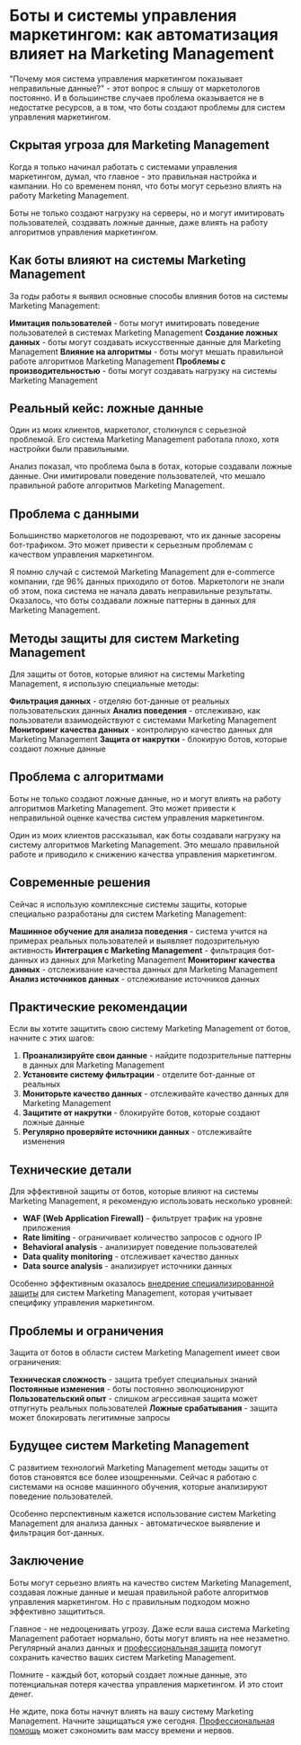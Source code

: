 ﻿# Боты и системы управления маркетингом: как автоматизация влияет на Marketing Management

"Почему моя система управления маркетингом показывает неправильные данные?" - этот вопрос я слышу от маркетологов постоянно. И в большинстве случаев проблема оказывается не в недостатке ресурсов, а в том, что боты создают проблемы для систем управления маркетингом.

## Скрытая угроза для Marketing Management

Когда я только начинал работать с системами управления маркетингом, думал, что главное - это правильная настройка и кампании. Но со временем понял, что боты могут серьезно влиять на работу Marketing Management.

Боты не только создают нагрузку на серверы, но и могут имитировать пользователей, создавать ложные данные, даже влиять на работу алгоритмов управления маркетингом.

## Как боты влияют на системы Marketing Management

За годы работы я выявил основные способы влияния ботов на системы Marketing Management:

**Имитация пользователей** - боты могут имитировать поведение пользователей в системах Marketing Management
**Создание ложных данных** - боты могут создавать искусственные данные для Marketing Management
**Влияние на алгоритмы** - боты могут мешать правильной работе алгоритмов Marketing Management
**Проблемы с производительностью** - боты могут создавать нагрузку на системы Marketing Management

## Реальный кейс: ложные данные

Один из моих клиентов, маркетолог, столкнулся с серьезной проблемой. Его система Marketing Management работала плохо, хотя настройки были правильными.

Анализ показал, что проблема была в ботах, которые создавали ложные данные. Они имитировали поведение пользователей, что мешало правильной работе алгоритмов Marketing Management.

## Проблема с данными

Большинство маркетологов не подозревают, что их данные засорены бот-трафиком. Это может привести к серьезным проблемам с качеством управления маркетингом.

Я помню случай с системой Marketing Management для e-commerce компании, где 96% данных приходило от ботов. Маркетологи не знали об этом, пока система не начала давать неправильные результаты. Оказалось, что боты создавали ложные паттерны в данных для Marketing Management.

## Методы защиты для систем Marketing Management

Для защиты от ботов, которые влияют на системы Marketing Management, я использую специальные методы:

**Фильтрация данных** - отделяю бот-данные от реальных пользовательских данных
**Анализ поведения** - отслеживаю, как пользователи взаимодействуют с системами Marketing Management
**Мониторинг качества данных** - контролирую качество данных для Marketing Management
**Защита от накрутки** - блокирую ботов, которые создают ложные данные

## Проблема с алгоритмами

Боты не только создают ложные данные, но и могут влиять на работу алгоритмов Marketing Management. Это может привести к неправильной оценке качества систем управления маркетингом.

Один из моих клиентов рассказывал, как боты создавали нагрузку на систему алгоритмов Marketing Management. Это мешало правильной работе и приводило к снижению качества управления маркетингом.

## Современные решения

Сейчас я использую комплексные системы защиты, которые специально разработаны для систем Marketing Management:

**Машинное обучение для анализа поведения** - система учится на примерах реальных пользователей и выявляет подозрительную активность
**Интеграция с Marketing Management** - фильтрация бот-данных из данных для Marketing Management
**Мониторинг качества данных** - отслеживание качества данных для Marketing Management
**Анализ источников данных** - отслеживание источников данных

## Практические рекомендации

Если вы хотите защитить свою систему Marketing Management от ботов, начните с этих шагов:

1. **Проанализируйте свои данные** - найдите подозрительные паттерны в данных для Marketing Management
2. **Установите систему фильтрации** - отделите бот-данные от реальных
3. **Мониторьте качество данных** - отслеживайте качество данных для Marketing Management
4. **Защитите от накрутки** - блокируйте ботов, которые создают ложные данные
5. **Регулярно проверяйте источники данных** - отслеживайте изменения

## Технические детали

Для эффективной защиты от ботов, которые влияют на системы Marketing Management, я рекомендую использовать несколько уровней:

- **WAF (Web Application Firewall)** - фильтрует трафик на уровне приложения
- **Rate limiting** - ограничивает количество запросов с одного IP
- **Behavioral analysis** - анализирует поведение пользователей
- **Data quality monitoring** - отслеживает качество данных
- **Data source analysis** - анализирует источники данных

Особенно эффективным оказалось [внедрение специализированной защиты](https://progaem.com/ustanovka-antibota-usluga-po-zashhite-ot-botov-vashih-sajtov-na-razlichnyh-cms-sistemah.html) для систем Marketing Management, которая учитывает специфику управления маркетингом.

## Проблемы и ограничения

Защита от ботов в области систем Marketing Management имеет свои ограничения:

**Техническая сложность** - защита требует специальных знаний
**Постоянные изменения** - боты постоянно эволюционируют
**Пользовательский опыт** - слишком агрессивная защита может отпугнуть реальных пользователей
**Ложные срабатывания** - защита может блокировать легитимные запросы

## Будущее систем Marketing Management

С развитием технологий Marketing Management методы защиты от ботов становятся все более изощренными. Сейчас я работаю с системами на основе машинного обучения, которые анализируют поведение пользователей.

Особенно перспективным кажется использование систем Marketing Management для анализа данных - автоматическое выявление и фильтрация бот-данных.

## Заключение

Боты могут серьезно влиять на качество систем Marketing Management, создавая ложные данные и мешая правильной работе алгоритмов управления маркетингом. Но с правильным подходом можно эффективно защититься.

Главное - не недооценивать угрозу. Даже если ваша система Marketing Management работает нормально, боты могут влиять на нее незаметно. Регулярный анализ данных и [профессиональная защита](https://progaem.com/ustanovka-antibota-usluga-po-zashhite-ot-botov-vashih-sajtov-na-razlichnyh-cms-sistemah.html) помогут сохранить качество ваших систем Marketing Management.

Помните - каждый бот, который создает ложные данные, это потенциальная потеря качества управления маркетингом. И это стоит денег.

Не ждите, пока боты начнут влиять на вашу систему Marketing Management. Начните защищаться уже сегодня. [Профессиональная помощь](https://progaem.com/ustanovka-antibota-usluga-po-zashhite-ot-botov-vashih-sajtov-na-razlichnyh-cms-sistemah.html) может сэкономить вам массу времени и нервов.
